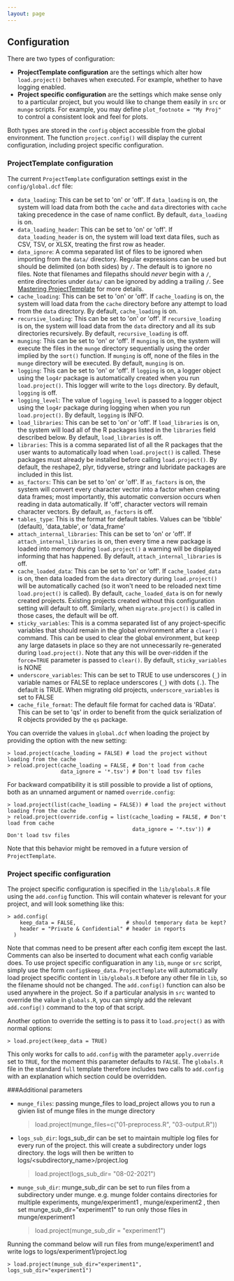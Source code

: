 ```yaml
---
layout: page
---
```

## Configuration
There are two types of configuration:

* **ProjectTemplate configuration** are the settings which alter how `load.project()` behaves when executed.  For example, whether to have logging enabled.
* **Project specific configuration** are the settings which make sense only to a particular project, but you would like to change them easily in `src` or `munge` scripts.  For example, you may define `plot_footnote = "My Proj"` to control a consistent look and feel for plots.

Both types are stored in the `config` object accessible from the global environment.  The function `project.config()` will display the current configuration, including project specific configuration.

### ProjectTemplate configuration
The current `ProjectTemplate` configuration settings exist in the `config/global.dcf` file:

* `data_loading`: This can be set to 'on' or 'off'. If `data_loading` is on, the system will load data from both the `cache` and `data` directories with `cache` taking precedence in the case of name conflict. By default, `data_loading` is on.
* `data_loading_header`: This can be set to 'on' or 'off'. If `data_loading_header` is on, the system will load text data files, such as CSV, TSV, or XLSX, treating the first row as header.
* `data_ignore`: A comma separated list of files to be ignored when importing from the `data/` directory. Regular expressions can be used but should be delimited (on both sides) by `/`. The default is to ignore no files. Note that filenames and filepaths should *never* begin with a `/`, entire directories under `data/` can be ignored by adding a trailing `/`. See [Mastering ProjectTemplate](./mastering.html) for more details.
* `cache_loading`: This can be set to 'on' or 'off'. If `cache_loading` is on, the system will load data from the `cache` directory before any attempt to load from the `data` directory. By default, `cache_loading` is on.
* `recursive_loading`: This can be set to 'on' or 'off'. If `recursive_loading` is on, the system will load data from the `data` directory and all its sub directories recursively. By default, `recursive_loading` is off.
* `munging`: This can be set to 'on' or 'off'. If `munging` is on, the system will execute the files in the `munge` directory sequentially using the order implied by the `sort()` function. If `munging` is off, none of the files in the `munge` directory will be executed. By default, `munging` is on.
* `logging`: This can be set to 'on' or 'off'. If `logging` is on, a logger object using the `log4r` package is automatically created when you run `load.project()`. This logger will write to the `logs` directory. By default, `logging` is off.
* `logging_level`: The value of `logging_level` is passed to  a logger object using the `log4r` package during logging when when you run `load.project()`.  By default, `logging` is INFO.
* `load_libraries`: This can be set to 'on' or 'off'. If `load_libraries` is on, the system will load all of the R packages listed in the `libraries` field described below. By default, `load_libraries` is off.
* `libraries`: This is a comma separated list of all the R packages that the user wants to automatically load when `load.project()` is called. These packages must already be installed before calling `load.project()`. By default, the reshape2, plyr, tidyverse, stringr and lubridate packages are included in this list.
* `as_factors`: This can be set to 'on' or 'off'. If `as_factors` is on, the system will convert every character vector into a factor when creating data frames; most importantly, this automatic conversion occurs when reading in data automatically. If 'off', character vectors will remain character vectors. By default, `as_factors` is off.
* `tables_type`: This is the format for default tables. Values can be 'tibble' (default), 'data_table', or 'data_frame'
* `attach_internal_libraries`: This can be set to 'on' or 'off'. If `attach_internal_libraries` is on, then every time a new package is loaded into memory during `load.project()` a warning will be displayed informing that has happened. By default, `attach_internal_libraries` is off.
* `cache_loaded_data`: This can be set to 'on' or 'off'. If `cache_loaded_data` is on, then data loaded from the `data` directory during `load.project()` will be automatically cached (so it won't need to be reloaded next time `load.project()` is called).  By default, `cache_loaded_data` is on for newly created projects.  Existing projects created without this configuration setting will default to off.  Similarly, when `migrate.project()` is called in those cases, the default will be off.
* `sticky_variables`: This is a comma separated list of any project-specific  variables that should remain in the global environment after a `clear()` command.  This can be used to clear the global environment, but keep any large datasets in place so they are not unnecessarily re-generated during `load.project()`.  Note that any this will be over-ridden if the `force=TRUE` parameter is passed to `clear()`. By default, `sticky_variables` is NONE
* `underscore_variables`:  This can be set to TRUE to use underscores (`_`) in variable names or FALSE to replace underscores (`_`) with dots (`.`).  The default is TRUE.  When migrating old projects, `underscore_variables` is set to FALSE
* `cache_file_format`: The default file format for cached data is 'RData'.  This can be set to 'qs' in order to benefit from the quick serialization of R objects provided by the `qs` package.

You can override the values in `global.dcf` when loading the project by providing the option with the new setting:

    > load.project(cache_loading = FALSE) # load the project without loading from the cache
    > reload.project(cache_loading = FALSE, # Don't load from cache
                     data_ignore = '*.tsv') # Don't load tsv files

For backward compatibility it is still possible to provide a list of options, both as an unnamed
argument or named `override.config`:

    > load.project(list(cache_loading = FALSE)) # load the project without loading from the cache
    > reload.project(override.config = list(cache_loading = FALSE, # Don't load from cache
                                            data_ignore = '*.tsv')) # Don't load tsv files

Note that this behavior might be removed in a future version of `ProjectTemplate`.

### Project specific configuration
The project specific configuration is specified in the `lib/globals.R` file using the `add.config` function.  This will contain whatever is relevant for your project, and will look something like this:

    > add.config(
        keep_data = FALSE,                # should temporary data be kept?
        header = "Private & Confidential" # header in reports
      )

Note that commas need to be present after each config item except the last.  Comments can also be inserted to document what each config variable does.
To use project specific configuaration in any `lib`, `munge` or `src` script, simply use the form `config$keep_data`.
`ProjectTemplate` will automatically load project specific content in `lib/globals.R` before any other file in `lib`, so the filename should not be changed.
The `add.config()` function can also be used anywhere in the project.  So if a particular analysis in `src` wanted to override the value in `globals.R`, you can simply add the relevant `add.config()` command to the top of that script.

Another option to override the setting is to pass it to `load.project()` as with normal options:

    > load.project(keep_data = TRUE)

This only works for calls to `add.config` with the parameter `apply.override` set
to `TRUE`, for the moment this parameter defaults to `FALSE`. The `globals.R` file
in the standard `full` template therefore includes two calls to `add.config` with
an explanation which section could be overridden.


###Additional parameters
* `munge_files`: passing munge_files to load_project allows you to run a givien list of munge files in the munge directory

    > load.project(munge_files=c("01-preprocess.R", "03-output.R"))

* `logs_sub_dir`: logs_sub_dir can be set to maintain multiple log files for every run of the project. this will create a  subdirectory under logs directory. the logs will then be written to logs/<subdirectory_name>/project.log

    > load.project(logs_sub_dir= "08-02-2021")

* `munge_sub_dir`: munge_sub_dir can be set to run files from a subdirectory under munge. e.g. munge folder contains directories for multiple experiments, munge/experiment1 , munge/experiment2 , then set munge_sub_dir="experiment1" to run only those files in munge/experiment1

    > load.project(munge_sub_dir = "experiment1")

Running the command below will run files from munge/experiment1 and write logs to logs/experiment1/project.log

    > load.project(munge_sub_dir="experiment1", logs_sub_dir="experiment1")
